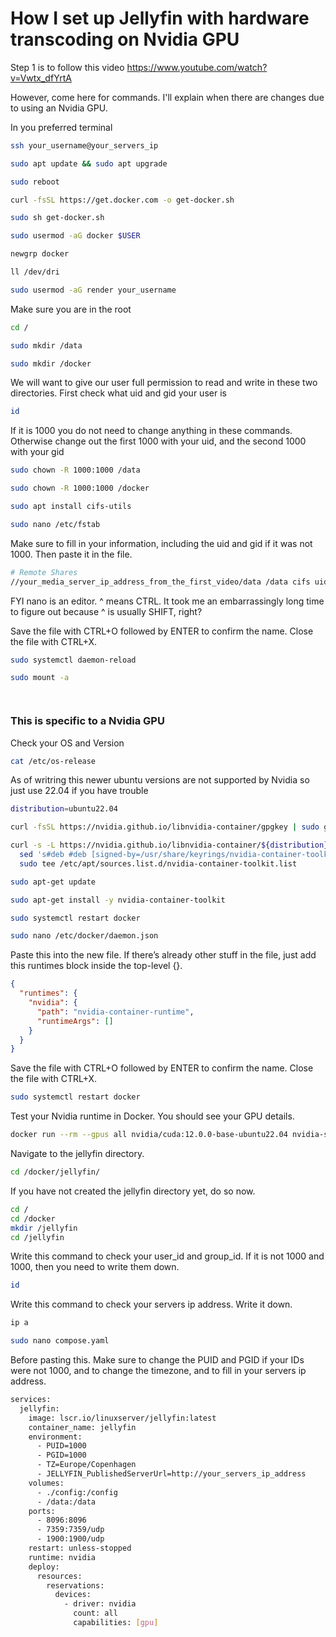 # How I set up Jellyfin with hardware transcoding on Nvidia GPU

Step 1 is to follow this video https://www.youtube.com/watch?v=Vwtx_dfYrtA

However, come here for commands. I'll explain when there are changes due to using an Nvidia GPU. 

In you preferred terminal

```bash
ssh your_username@your_servers_ip
```

```bash
sudo apt update && sudo apt upgrade
```

```bash
sudo reboot
```

```bash
curl -fsSL https://get.docker.com -o get-docker.sh
```

```bash
sudo sh get-docker.sh
```

```bash
sudo usermod -aG docker $USER
```

```bash
newgrp docker
```

```bash
ll /dev/dri
```

```bash
sudo usermod -aG render your_username
```

Make sure you are in the root
```bash
cd /
```

```bash
sudo mkdir /data
```

```bash
sudo mkdir /docker
```

We will want to give our user full permission to read and write in these two directories. 
First check what uid and gid your user is
```bash
id
```

If it is 1000 you do not need to change anything in these commands. Otherwise change out the first 1000 with your uid, and the second 1000 with your gid
```bash
sudo chown -R 1000:1000 /data
```

```bash
sudo chown -R 1000:1000 /docker
```

```bash
sudo apt install cifs-utils
```

```bash
sudo nano /etc/fstab
```

Make sure to fill in your information, including the uid and gid if it was not 1000. 
Then paste it in the file. 
```bash
# Remote Shares
//your_media_server_ip_address_from_the_first_video/data /data cifs uid=1000,gid=1000,username=your_username,password=your_password,iocharset=utf8 0 0
```
FYI nano is an editor. ^ means CTRL. It took me an embarrassingly long time to figure out because ^ is usually SHIFT, right? 

Save the file with CTRL+O followed by ENTER to confirm the name. Close the file with CTRL+X. 

```bash
sudo systemctl daemon-reload
```

```bash
sudo mount -a
```

```bash

```

```bash

```

### This is specific to a Nvidia GPU

Check your OS and Version
```bash
cat /etc/os-release
```
As of writring this newer ubuntu versions are not supported by Nvidia so just use 22.04 if you have trouble
```bash
distribution=ubuntu22.04
```

```bash
curl -fsSL https://nvidia.github.io/libnvidia-container/gpgkey | sudo gpg --dearmor -o /usr/share/keyrings/nvidia-container-toolkit-keyring.gpg
```

```bash
curl -s -L https://nvidia.github.io/libnvidia-container/${distribution}/libnvidia-container.list | \
  sed 's#deb #deb [signed-by=/usr/share/keyrings/nvidia-container-toolkit-keyring.gpg] #' | \
  sudo tee /etc/apt/sources.list.d/nvidia-container-toolkit.list
```

```bash
sudo apt-get update
```

```bash
sudo apt-get install -y nvidia-container-toolkit
```

```bash
sudo systemctl restart docker
```

```bash
sudo nano /etc/docker/daemon.json
```

Paste this into the new file. If there’s already other stuff in the file, just add this runtimes block inside the top-level {}.
```json
{
  "runtimes": {
    "nvidia": {
      "path": "nvidia-container-runtime",
      "runtimeArgs": []
    }
  }
}
```
Save the file with CTRL+O followed by ENTER to confirm the name. Close the file with CTRL+X. 

```bash
sudo systemctl restart docker
```

Test your Nvidia runtime in Docker. You should see your GPU details.
```bash
docker run --rm --gpus all nvidia/cuda:12.0.0-base-ubuntu22.04 nvidia-smi
```

Navigate to the jellyfin directory. 
```bash
cd /docker/jellyfin/
```

If you have not created the jellyfin directory yet, do so now.
```bash
cd /
cd /docker
mkdir /jellyfin
cd /jellyfin
```

Write this command to check your user_id and group_id. If it is not 1000 and 1000, then you need to write them down.
```bash
id
```

Write this command to check your servers ip address. Write it down.
```bash
ip a
```

```bash
sudo nano compose.yaml
```

Before pasting this. Make sure to change the PUID and PGID if your IDs were not 1000, and to change the timezone, and to fill in your servers ip address. 
```bash
services:
  jellyfin:
    image: lscr.io/linuxserver/jellyfin:latest
    container_name: jellyfin
    environment:
      - PUID=1000
      - PGID=1000
      - TZ=Europe/Copenhagen
      - JELLYFIN_PublishedServerUrl=http://your_servers_ip_address
    volumes:
      - ./config:/config
      - /data:/data
    ports:
      - 8096:8096
      - 7359:7359/udp
      - 1900:1900/udp
    restart: unless-stopped
    runtime: nvidia
    deploy:
      resources:
        reservations:
          devices:
            - driver: nvidia
              count: all
              capabilities: [gpu]
```


